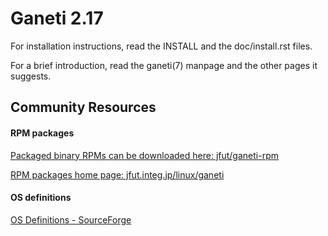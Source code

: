 Ganeti 2.17
===========

For installation instructions, read the INSTALL and the doc/install.rst
files.

For a brief introduction, read the ganeti(7) manpage and the other pages
it suggests.


## Community Resources

#### RPM packages

[Packaged binary RPMs can be downloaded here: jfut/ganeti-rpm](https://github.com/jfut/ganeti-rpm)

[RPM packages home page: jfut.integ.jp/linux/ganeti ](http://jfut.integ.jp/linux/ganeti/)

#### OS definitions

[OS Definitions - SourceForge](https://sourceforge.net/p/ganeti-os-defs/home/Home/)

